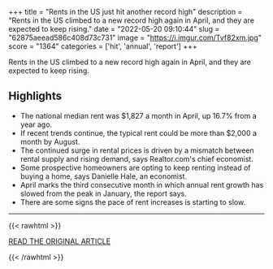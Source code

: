 +++
title = "Rents in the US just hit another record high"
description = "Rents in the US climbed to a new record high again in April, and they are expected to keep rising."
date = "2022-05-20 09:10:44"
slug = "62875aeead586c408d73c731"
image = "https://i.imgur.com/Tvf82xm.jpg"
score = "1364"
categories = ['hit', 'annual', 'report']
+++

Rents in the US climbed to a new record high again in April, and they are expected to keep rising.

## Highlights

- The national median rent was $1,827 a month in April, up 16.7% from a year ago.
- If recent trends continue, the typical rent could be more than $2,000 a month by August.
- The continued surge in rental prices is driven by a mismatch between rental supply and rising demand, says Realtor.com's chief economist.
- Some prospective homeowners are opting to keep renting instead of buying a home, says Danielle Hale, an economist.
- April marks the third consecutive month in which annual rent growth has slowed from the peak in January, the report says.
- There are some signs the pace of rent increases is starting to slow.

---

{{< rawhtml >}}
  <p class="article-category">
    <a target="_blank" href="https://www.cnn.com/2022/05/19/homes/us-rents-april/index.html">READ THE ORIGINAL ARTICLE</a>
  </p>
{{< /rawhtml >}}
